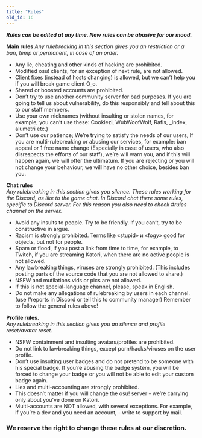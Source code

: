 ```yaml
---
title: "Rules"
old_id: 16
---
```

***Rules can be edited at any time.
New rules can be abusive for our mood.***

**Main rules**
*Any rulebreaking in this section gives you an restriction or a ban, temp or permanent, in case of an order.*
- Any lie, cheating and other kinds of hacking are prohibited.
- Modified osu! clients, for an exception of next rule, are not allowed.
- Client fixes (instead of hosts changing) is allowed, but we can’t help you if you will break game client O_o.
- Shared or boosted accounts are prohibited.
- Don’t try to use another community server for bad purposes. If you are going to tell us about vulnerability, do this responsibly and tell about this to our staff members.
- Use your own nicknames (without insulting or stolen names, for example, you can’t use these: Cookiezi, WubWoofWolf, Rafis, _index, alumetri etc.)
- Don’t use our patience; We’re trying to satisfy the needs of our users, If you are multi-rulebreaking or abusing our services, for example: ban appeal or 1 free name change (Especially in case of users, who also disrespects the efforts of our staff), we’re will warn you, and if this will happen again, we will offer the ultimatum. If you are rejecting or you will not change your behaviour, we will have no other choice, besides ban you.

 **Chat rules**</br>
*Any rulebreaking in this section gives you silence.
These rules working for the Discord, as like to the game chat. In Discord chat there some rules, specific to Discord server. For this reason you also need to check #rules channel on the server.*

- Avoid any insults to people. Try to be friendly. If you can’t, try to be constructive in argue.
- Racism is strongly prohibited. Terms like «stupid» и «fogy» good for objects, but not for people.
- Spam or flood, if you post a link from time to time, for example, to Twitch, if you are streaming Katori, when there are no active people is not allowed.
- Any lawbreaking things, viruses are strongly prohibited. (This includes posting parts of the source code that you are not allowed to share.)
- NSFW and mutilations vids or pics are not allowed.
- If this is not special-language channel, please, speak in English.
- Do not make any allegations of rulebreaking by users in each channel. (use #reports in Discord or tell this to community manager)
Remember to follow the general rules above!

**Profile rules.**</br>
*Any rulebreaking in this section gives you an silence and profile reset/avatar reset.*
- NSFW containment and insulting avatars/profiles are prohibited.
- Do not link to lawbreaking things, except porn/hacks/viruses on the user profile.
- Don’t use insulting user badges and do not pretend to be someone with his special badge. If you’re abusing the badge system, you will be forced to change your badge or you will not be able to edit your custom badge again.
- Lies and multi-accounting are strongly prohibited.
- This doesn’t matter if you will change the osu! server - we’re carrying only about you’ve done on Katori.
- Multi-accounts are NOT allowed, with several exceptions. For example, if you’re a dev and you need an account, - write to support by mail.

### **We reserve the right to change these rules at our discretion.**
